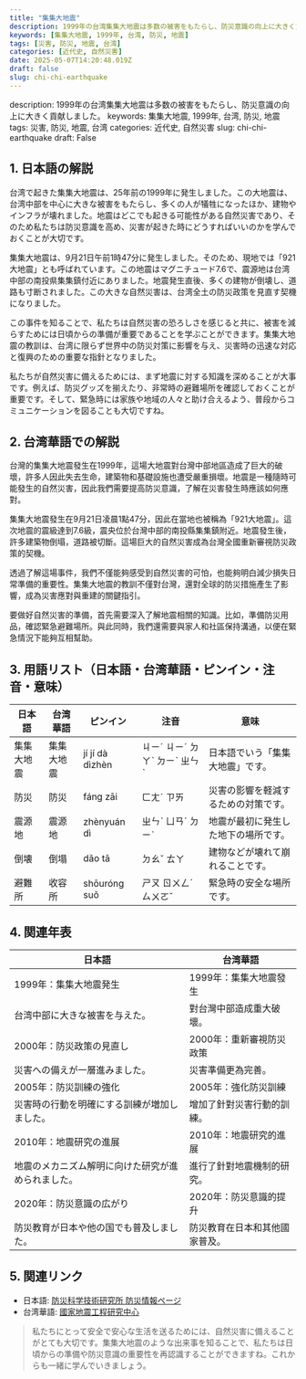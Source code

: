 ```yaml
---
title: "集集大地震"
description: 1999年の台湾集集大地震は多数の被害をもたらし、防災意識の向上に大きく貢献しました。
keywords: [集集大地震, 1999年, 台湾, 防災, 地震]
tags: [災害, 防災, 地震, 台湾]
categories: [近代史, 自然災害]
date: 2025-05-07T14:20:48.019Z
draft: false
slug: chi-chi-earthquake
---
```


description: 1999年の台湾集集大地震は多数の被害をもたらし、防災意識の向上に大きく貢献しました。
keywords: 集集大地震, 1999年, 台湾, 防災, 地震
tags: 災害, 防災, 地震, 台湾
categories: 近代史, 自然災害
slug: chi-chi-earthquake
draft: False

## 1. 日本語の解説

台湾で起きた集集大地震は、25年前の1999年に発生しました。この大地震は、台湾中部を中心に大きな被害をもたらし、多くの人が犠牲になったほか、建物やインフラが壊れました。地震はどこでも起きる可能性がある自然災害であり、そのため私たちは防災意識を高め、災害が起きた時にどうすればいいのかを学んでおくことが大切です。

集集大地震は、9月21日午前1時47分に発生しました。そのため、現地では「921大地震」とも呼ばれています。この地震はマグニチュード7.6で、震源地は台湾中部の南投県集集鎮付近にありました。地震発生直後、多くの建物が倒壊し、道路も寸断されました。この大きな自然災害は、台湾全土の防災政策を見直す契機になりました。

この事件を知ることで、私たちは自然災害の恐ろしさを感じると共に、被害を減らすためには日頃からの準備が重要であることを学ぶことができます。集集大地震の教訓は、台湾に限らず世界中の防災対策に影響を与え、災害時の迅速な対応と復興のための重要な指針となりました。

私たちが自然災害に備えるためには、まず地震に対する知識を深めることが大事です。例えば、防災グッズを揃えたり、非常時の避難場所を確認しておくことが重要です。そして、緊急時には家族や地域の人々と助け合えるよう、普段からコミュニケーションを図ることも大切ですね。

## 2. 台湾華語での解説

台灣的集集大地震發生在1999年，這場大地震對台灣中部地區造成了巨大的破壞，許多人因此失去生命，建築物和基礎設施也遭受嚴重損壞。地震是一種隨時可能發生的自然災害，因此我們需要提高防災意識，了解在災害發生時應該如何應對。

集集大地震發生在9月21日凌晨1點47分，因此在當地也被稱為「921大地震」。這次地震的震級達到7.6級，震央位於台灣中部的南投縣集集鎮附近。地震發生後，許多建築物倒塌，道路被切斷。這場巨大的自然災害成為台灣全國重新審視防災政策的契機。

透過了解這場事件，我們不僅能夠感受到自然災害的可怕，也能夠明白減少損失日常準備的重要性。集集大地震的教訓不僅對台灣，還對全球的防災措施產生了影響，成為災害應對與重建的關鍵指引。

要做好自然災害的準備，首先需要深入了解地震相關的知識。比如，準備防災用品，確認緊急避難場所。與此同時，我們還需要與家人和社區保持溝通，以便在緊急情況下能夠互相幫助。

## 3. 用語リスト（日本語・台湾華語・ピンイン・注音・意味）

| 日本語     | 台湾華語    | ピンイン       | 注音        | 意味                                   |
|------------|-------------|----------------|-------------|----------------------------------------|
| 集集大地震 | 集集大地震 | jí jí dà dìzhèn | ㄐㄧˊ ㄐㄧˊ ㄉㄚˋ ㄉㄧˋ ㄓㄣˋ | 日本語でいう「集集大地震」です。       |
| 防災       | 防災       | fáng zāi       | ㄈㄤˊ ㄗㄞ    | 災害の影響を軽減するための対策です。    |
| 震源地     | 震源地     | zhènyuán dì    | ㄓㄣˋ ㄩㄢˊ ㄉㄧˋ | 地震が最初に発生した地下の場所です。   |
| 倒壊       | 倒塌       | dǎo tā         | ㄉㄠˇ ㄊㄚ    | 建物などが壊れて崩れることです。       |
| 避難所     | 收容所     | shōuróng suǒ   | ㄕㄡ ㄖㄨㄥˊ ㄙㄨㄛˇ | 緊急時の安全な場所です。              |

## 4. 関連年表

| 日本語                                                    | 台湾華語                                                |
|-----------------------------------------------------------|---------------------------------------------------------|
| 1999年：集集大地震発生                                   | 1999年：集集大地震發生                                 |
| 台湾中部に大きな被害を与えた。                           | 對台灣中部造成重大破壞。                               |
| 2000年：防災政策の見直し                                 | 2000年：重新審視防災政策                               |
| 災害への備えが一層進みました。                             | 災害準備更為完善。                                     |
| 2005年：防災訓練の強化                                   | 2005年：強化防災訓練                                   |
| 災害時の行動を明確にする訓練が増加しました。               | 增加了針對災害行動的訓練。                             |
| 2010年：地震研究の進展                                   | 2010年：地震研究的進展                                 |
| 地震のメカニズム解明に向けた研究が進められました。          | 進行了針對地震機制的研究。                             |
| 2020年：防災意識の広がり                                 | 2020年：防災意識的提升                                 |
| 防災教育が日本や他の国でも普及しました。                   | 防災教育在日本和其他國家普及。                         |

## 5. 関連リンク

- 日本語: [防災科学技術研究所 防災情報ページ](https://www.bosai.go.jp/)
- 台湾華語: [國家地震工程研究中心](https://www.ncree.org/)

> 私たちにとって安全で安心な生活を送るためには、自然災害に備えることがとても大切です。集集大地震のような出来事を知ることで、私たちは日頃からの準備や防災意識の重要性を再認識することができますね。これからも一緒に学んでいきましょう。